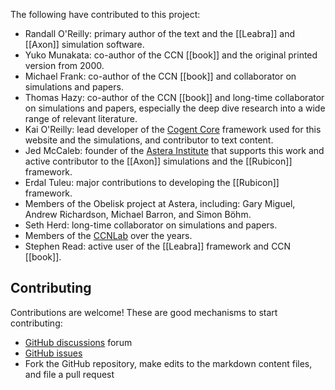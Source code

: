 The following have contributed to this project:

* Randall O'Reilly: primary author of the text and the [[Leabra]] and [[Axon]] simulation software.
* Yuko Munakata: co-author of the CCN [[book]] and the original printed version from 2000.
* Michael Frank: co-author of the CCN [[book]] and collaborator on simulations and papers.
* Thomas Hazy: co-author of the CCN [[book]] and long-time collaborator on simulations and papers, especially the deep dive research into a wide range of relevant literature.
* Kai O'Reilly: lead developer of the [Cogent Core](https://cogentcore.org/core) framework used for this website and the simulations, and contributor to text content.
* Jed McCaleb: founder of the [Astera Institute](https://astera.org) that supports this work and active contributor to the [[Axon]] simulations and the [[Rubicon]] framework.
* Erdal Tuleu: major contributions to developing the [[Rubicon]] framework.
* Members of the Obelisk project at Astera, including: Gary Miguel, Andrew Richardson, Michael Barron, and Simon Böhm.
* Seth Herd: long-time collaborator on simulations and papers.
* Members of the [CCNLab](https://ccnlab.org) over the years.
* Stephen Read: active user of the [[Leabra]] framework and CCN [[book]].

## Contributing

Contributions are welcome! These are good mechanisms to start contributing:

* [GitHub discussions](https://github.com/CompCogNeuro/CompCogNeuro.github.io/discussions) forum
* [GitHub issues](https://github.com/CompCogNeuro/CompCogNeuro.github.io/issues)
* Fork the GitHub repository, make edits to the markdown content files, and file a pull request
